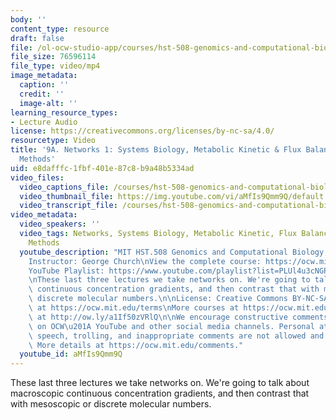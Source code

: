 ```yaml
---
body: ''
content_type: resource
draft: false
file: /ol-ocw-studio-app/courses/hst-508-genomics-and-computational-biology-fall-2002/mithst_508f02_lec9a_360p_16_9.mp4
file_size: 76596114
file_type: video/mp4
image_metadata:
  caption: ''
  credit: ''
  image-alt: ''
learning_resource_types:
- Lecture Audio
license: https://creativecommons.org/licenses/by-nc-sa/4.0/
resourcetype: Video
title: '9A. Networks 1: Systems Biology, Metabolic Kinetic & Flux Balance Optimization
  Methods'
uid: e8dafffc-1fbf-401e-87c8-b9a48b5334ad
video_files:
  video_captions_file: /courses/hst-508-genomics-and-computational-biology-fall-2002/1xtTkczG40kjN7MKfp6kqe8Z3yWwg_2ai_transcript.webvtt
  video_thumbnail_file: https://img.youtube.com/vi/aMfIs9Qmm9Q/default.jpg
  video_transcript_file: /courses/hst-508-genomics-and-computational-biology-fall-2002/1xtTkczG40kjN7MKfp6kqe8Z3yWwg_2ai_transcript.pdf
video_metadata:
  video_speakers: ''
  video_tags: Networks, Systems Biology, Metabolic Kinetic, Flux Balance, Optimization
    Methods
  youtube_description: "MIT HST.508 Genomics and Computational Biology, Fall 2002\n\
    Instructor: George Church\nView the complete course: https://ocw.mit.edu/courses/hst-508-genomics-and-computational-biology-fall-2002/\n\
    YouTube Playlist: https://www.youtube.com/playlist?list=PLUl4u3cNGP61gaHWysmlYNeGsuUI8y5GV\n\
    \nThese last three lectures we take networks on. We're going to talk about macroscopic\
    \ continuous concentration gradients, and then contrast that with mesoscopic or\
    \ discrete molecular numbers.\n\nLicense: Creative Commons BY-NC-SA\nMore information\
    \ at https://ocw.mit.edu/terms\nMore courses at https://ocw.mit.edu\nSupport OCW\
    \ at http://ow.ly/a1If50zVRlQ\n\nWe encourage constructive comments and discussion\
    \ on OCW\u201A YouTube and other social media channels. Personal attacks, hate\
    \ speech, trolling, and inappropriate comments are not allowed and may be removed.\
    \ More details at https://ocw.mit.edu/comments."
  youtube_id: aMfIs9Qmm9Q
---
```

These last three lectures we take networks on. We're going to talk about macroscopic continuous concentration gradients, and then contrast that with mesoscopic or discrete molecular numbers.